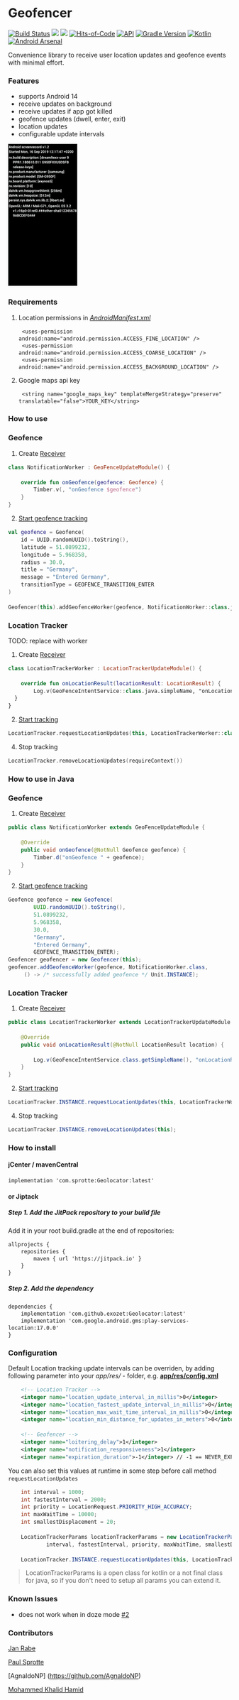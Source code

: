 # Geofencer 
[![Build Status](https://app.bitrise.io/app/62c5e7d6d14d57dd/status.svg?token=i0sTxq2L3WeD26_b77uA5A)](https://app.bitrise.io/app/62c5e7d6d14d57dd) [![](https://jitpack.io/v/kibotu/Geolocator.svg)](https://jitpack.io/#kibotu/Geolocator)
[![](https://jitpack.io/v/exozet/Geolocator/month.svg)](https://jitpack.io/#exozet/Geolocator) [![Hits-of-Code](https://hitsofcode.com/github/exozet/Geolocator)](https://hitsofcode.com/view/github/exozet/Geolocator)
[![API](https://img.shields.io/badge/API-16%2B-brightgreen.svg?style=flat)](https://android-arsenal.com/api?level=15) [![Gradle Version](https://img.shields.io/badge/gradle-8.5-green.svg)](https://docs.gradle.org/current/release-notes) [![Kotlin](https://img.shields.io/badge/kotlin-1.9.21-green.svg)](https://kotlinlang.org/) [![Android Arsenal](https://img.shields.io/badge/Android%20Arsenal-Geolocator-brightgreen.svg?style=flat)](https://android-arsenal.com/details/1/7860)

Convenience library to receive user location updates and geofence events with minimal effort.

### Features

- supports Android 14
- receive updates on background
- receive updates if app got killed
- geofence updates (dwell, enter, exit)
- location updates
- configurable update intervals

![sample.gif](sample.gif)
     
### Requirements

1. Location permissions in [*AndroidManifest.xml*](app/src/main/AndroidManifest.xml#L5-L9)

	    <uses-permission android:name="android.permission.ACCESS_FINE_LOCATION" />
   	 	<uses-permission android:name="android.permission.ACCESS_COARSE_LOCATION" />
   	 	<uses-permission android:name="android.permission.ACCESS_BACKGROUND_LOCATION" />
   	 	
2. Google maps api key

		<string name="google_maps_key" templateMergeStrategy="preserve" translatable="false">YOUR_KEY</string>
	
### How to use

### Geofence

1. Create [Receiver](app/src/main/kotlin/com/sprotte/geolocator/demo/kotlin/NotificationWorker.kt)

```kotlin
class NotificationWorker : GeoFenceUpdateModule() {
	
    override fun onGeofence(geofence: Geofence) {
    	Timber.v(, "onGeofence $geofence")
    }
}
```

2. [Start geofence tracking](app/src/main/java/com/sprotte/geolocator/demo/kotlin/MainActivity.kt#L30-L39)

```kotlin
val geofence = Geofence(
    id = UUID.randomUUID().toString(),
    latitude = 51.0899232,
    longitude = 5.968358,
    radius = 30.0,
    title = "Germany",
    message = "Entered Germany",
    transitionType = GEOFENCE_TRANSITION_ENTER
)
    
Geofencer(this).addGeofenceWorker(geofence, NotificationWorker::class.java) { /* successfully added geofence */ }
```
### Location Tracker
TODO: replace with worker
1. Create [Receiver](app/src/main/java/com/sprotte/geolocator/demo/kotlin/LocationTrackerWorker.kt)

```kotlin
class LocationTrackerWorker : LocationTrackerUpdateModule() {

	override fun onLocationResult(locationResult: LocationResult) {  
		Log.v(GeoFenceIntentService::class.java.simpleName, "onLocationResult $location")
  }
}
```

2. [Start tracking](app/src/main/java/com/sprotte/geolocator/demo/kotlin/MainActivity.kt#L44-L45)

```kotlin
LocationTracker.requestLocationUpdates(this, LocationTrackerWorker::class.java)
```

4. Stop tracking

```kotlin
LocationTracker.removeLocationUpdates(requireContext())
```

### How to use in Java

### Geofence

1. Create [Receiver](app/src/main/java/com/sprotte/geolocator/demo/java/NotificationWorker.java)

```java
public class NotificationWorker extends GeoFenceUpdateModule {
	
	@Override
	public void onGeofence(@NotNull Geofence geofence) {
    	Timber.d("onGeofence " + geofence);
   	}
}
```

2. [Start geofence tracking](app/src/main/java/com/sprotte/geolocator/demo/java/AddGeoFenceActivity.java#L47-L56)

```java
Geofence geofence = new Geofence(
        UUID.randomUUID().toString(),
        51.0899232,
        5.968358,
        30.0,
        "Germany",
        "Entered Germany",
        GEOFENCE_TRANSITION_ENTER);
Geofencer geofencer = new Geofencer(this);
geofencer.addGeofenceWorker(geofence, NotificationWorker.class,
   	 () -> /* successfully added geofence */ Unit.INSTANCE);        	 
```
### Location Tracker

1. Create [Receiver](app/src/main/java/com/sprotte/geolocator/demo/java/LocationTrackerWorker.java)

```java
public class LocationTrackerWorker extends LocationTrackerUpdateModule {

    @Override
    public void onLocationResult(@NotNull LocationResult location) {
	
        Log.v(GeoFenceIntentService.class.getSimpleName(), "onLocationResult " + location);		        );
    }
}
```

2. [Start tracking](https://github.com/exozet/Geolocator/blob/master/app/src/main/java/com/sprotte/geolocator/demo/java/AddGeoFenceActivity.java#L65-L68)

```java
LocationTracker.INSTANCE.requestLocationUpdates(this, LocationTrackerWorker.class);
```

4. Stop tracking

```java
LocationTracker.INSTANCE.removeLocationUpdates(this);
```

### How to install

#### jCenter / mavenCentral

	implementation 'com.sprotte:Geolocator:latest'

#### or Jiptack

##### Step 1. Add the JitPack repository to your build file

Add it in your root build.gradle at the end of repositories:

	allprojects {
		repositories {
			maven { url 'https://jitpack.io' }
		}
	}
##### Step 2. Add the dependency

	dependencies {
		implementation 'com.github.exozet:Geolocator:latest'
		implementation 'com.google.android.gms:play-services-location:17.0.0'
	}

### Configuration

Default Location tracking update intervals can be overriden, by adding following parameter into your _app/res/_ - folder, e.g. [**app/res/config.xml**](app/src/main/res/values/config.xml#L4-L7)

``` xml
    <!-- Location Tracker -->
    <integer name="location_update_interval_in_millis">0</integer>
    <integer name="location_fastest_update_interval_in_millis">0</integer>
    <integer name="location_max_wait_time_interval_in_millis">0</integer>
    <integer name="location_min_distance_for_updates_in_meters">0</integer>

    <!-- Geofencer -->
    <integer name="loitering_delay">1</integer>
    <integer name="notification_responsiveness">1</integer>
    <integer name="expiration_duration">-1</integer> // -1 == NEVER_EXPIRE
```

You can also set this values at runtime in some step before call method `requestLocationUpdates`

``` java
    int interval = 1000;
    int fastestInterval = 2000;
    int priority = LocationRequest.PRIORITY_HIGH_ACCURACY;
    int maxWaitTime = 10000;
    int smallestDisplacement = 20;

    LocationTrackerParams locationTrackerParams = new LocationTrackerParams(
            interval, fastestInterval, priority, maxWaitTime, smallestDisplacement);

    LocationTracker.INSTANCE.requestLocationUpdates(this, LocationTrackerService.class, locationTrackerParams);
```
> LocationTrackerParams is a open class for kotlin or a not final class for java, so if you don't need to setup all params you can extend it.

### Known Issues

- does not work when in doze mode [#2](https://github.com/exozet/Geolocator/issues/2)


### Contributors

[Jan Rabe](jan.rabe@exozet.com)

[Paul Sprotte](paul.sprotte@exozet.com)

[AgnaldoNP] (https://github.com/AgnaldoNP)

[Mohammed Khalid Hamid](https://github.com/khalid64927)